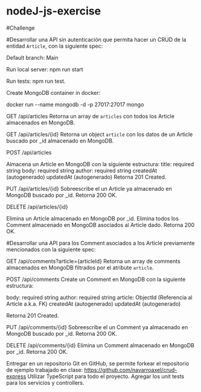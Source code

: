 # nodeJ-js-exercise


#Challenge

#Desarrollar una API sin autenticación que permita hacer un CRUD de la entidad `Article`, con la siguiente spec:

Default branch: Main

Run local server:
npm run start

Run tests:
npm run test.
 
Create MongoDB container in docker:

docker run --name mongodb -d -p 27017:27017 mongo


GET /api/articles
Retorna un array de `articles` con todos los Article almacenados en MongoDB.


GET /api/articles/{id}
Retorna un object `article` con los datos de un Article buscado por _id almacenado en MongoDB.


POST /api/articles

Almacena un Article en MongoDB con la siguiente estructura:
title: required string
body: required string
author: required string
createdAt (autogenerado)
updatedAt (autogenerado)
Retorna 201 Created.


PUT /api/articles/{id}
Sobreescribe el un Article ya almacenado en MongoDB buscado por _id.
Retorna 200 OK.


DELETE /api/articles/{id}

Elimina un Article almacenado en MongoDB por _id.
Elimina todos los Comment almacenado en MongoDB asociados al Article dado.
Retorna 200 OK.

#Desarrollar una API para los Comment asociados a los Article previamente mencionados con la siguiente spec:


GET /api/comments?article={articleId}
Retorna un array de comments almacenados en MongoDB filtrados por el atribute `article`.


POST /api/comments
Create un Comment en MongoDB con la siguiente estructura:

body: required string
author: required string
article: ObjectId (Referencia al Article a.k.a. FK)
createdAt (autogenerado)
updatedAt (autogenerado)

Retorna 201 Created.


PUT /api/comments/{id}
Sobreescribe el un Comment ya almacenado en MongoDB buscado por _id.
Retorna 200 OK.


DELETE /api/comments/{id}
Elimina un Comment almacenado en MongoDB por _id.
Retorna 200 OK.

Entregar en un repositorio Git en GitHub, se permite forkear el repositorio de ejemplo trabajado en clase: https://github.com/navarroaxel/crud-express
Utilizar TypeScript para todo el proyecto.
Agregar los unit tests para los servicios y controllers.

